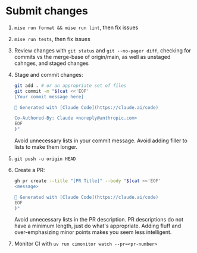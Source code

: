 # Submit changes

1. `mise run format && mise run lint`, then fix issues
2. `mise run tests`, then fix issues
3. Review changes with `git status` and `git --no-pager diff`, checking for commits vs the merge-base of origin/main, as well as unstaged cahnges, and staged changes
4. Stage and commit changes:

   ```bash
   git add . # or an appropriate set of files
   git commit -m "$(cat <<'EOF'
   [Your commit message here]
   
   🤖 Generated with [Claude Code](https://claude.ai/code)
   
   Co-Authored-By: Claude <noreply@anthropic.com>
   EOF
   )"
   ```

   Avoid unnecessary lists in your commit message. Avoid adding filler to lists to make them longer.
5. `git push -u origin HEAD`
6. Create a PR:

   ```bash
   gh pr create --title "[PR Title]" --body "$(cat <<'EOF'
   <message>
   
   🤖 Generated with [Claude Code](https://claude.ai/code)
   EOF
   )"
   ```

   Avoid unnecessary lists in the PR description. PR descriptions do not have a minimum length, just do what's appropriate. Adding fluff and over-emphasizing minor points makes you seem less intelligent.
7. Monitor CI with `uv run cimonitor watch --pr=<pr-number>`
